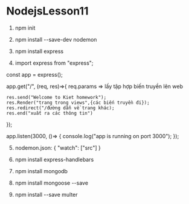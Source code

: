 # NodejsLesson11

1. npm init
2. npm install --save-dev nodemon
3. npm install express


4. import express from "express";

const app = express();

app.get("/", (req, res)=>{
    req.params => lấy tập hợp biến truyền lên web
    

    res.send("Welcome to Kiet homework");
    res.Render("trang trong views",{các biến truyền đi});
    res.redirect("/đường dẫn về trang khác);
    res.end("xuất ra các thông tin")
});

app.listen(3000, ()=> {
    console.log("app is running on port 3000");
});

5. nodemon.json: {
    "watch": ["src"]
}

6. npm install express-handlebars
7. npm install mongodb
8. npm install mongoose --save
9. npm install --save multer